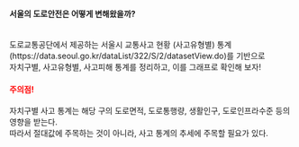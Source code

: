 
<h4>서울의 도로안전은 어떻게 변해왔을까?</h4>
<br>도로교통공단에서 제공하는 서울시 교통사고 현황 (사고유형별) 통계(https://data.seoul.go.kr/dataList/322/S/2/datasetView.do)를 기반으로
<br>자치구별, 사고유형별, 사고피해 통계를 정리하고, 이를 그래프로 확인해 보자!

<h4><span style="color:red">주의점!</span></h4> 
자치구별 사고 통계는 해당 구의 도로면적, 도로통행량, 생활인구, 도로인프라수준 등의 영향을 받는다. 
<br>따라서 절대값에 주목하는 것이 아니라, 사고 통계의 추세에 주목할 필요가 있다.

